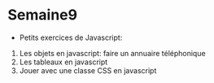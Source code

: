 # Semaine9

* Petits exercices de Javascript: 

1. Les objets en javascript: faire un annuaire téléphonique
2. Les tableaux en javascript
3. Jouer avec une classe CSS en javascript